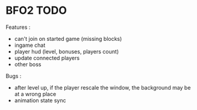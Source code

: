 BFO2 TODO
====
Features :
* can't join on started game (missing blocks)
* ingame chat
* player hud (level, bonuses, players count)
* update connected players
* other boss

Bugs :
* after level up, if the player rescale the window, the background may be at a wrong place
* animation state sync